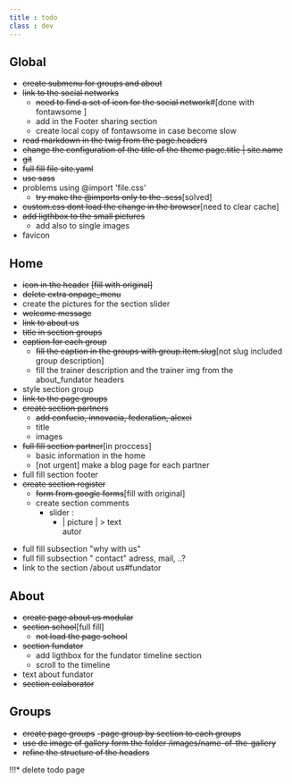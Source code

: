 ```yaml
---
title : todo
class : dev
---
```

## Global
* ~~create submenu for groups and about~~
* ~~link to the social networks~~
  - ~~need to find a set of icon for the social network~~#[done with fontawsome ]
  - add in the Footer sharing section
  - create local copy of fontawsome in case become slow  
* ~~read markdown in the twig from the page.headers~~
* ~~change the configuration of the title of the theme page.title | site.name~~
* ~~git~~
* ~~full fill file site.yaml~~
* ~~use sass~~
* problems using @import 'file.css'
  - ~~try make the @imports only to the .scss~~[solved]
* ~~custom.css dont load the change in the browser~~[need to clear cache]
* ~~add ligthbox to the small pictures~~
    - add also to single images
* favicon

## Home
* ~~icon in the header~~ ~~[fill with original]~~
* ~~delete extra onpage_menu~~
* create the pictures for the section slider
* ~~welcome message~~
* ~~link to about us~~
* ~~title in section groups~~
* ~~caption for each group~~
  - ~~fill the caption in the groups with group.item.slug~~[not slug included group description]
  - fill the trainer description and the trainer img from the about_fundator headers
* style section group
* ~~link to the page groups~~
* ~~create section partners~~
  - ~~add confucio, innovacia, federation, alexei~~
  - title
  - images
* ~~full fill section partner~~[in proccess]
  - basic information in the home
  - [not urgent] make a blog page for each partner
* full fill section footer
* ~~create section register~~
  + ~~form from google forms~~[fill with original]
  + create section comments
    - slider :
      * | picture |
             > text      
            autor

+ full fill subsection "why with us"
+ full fill subsection " contact" adress, mail, ..?
+ link to the section /about us#fundator

## About
  + ~~create page about us modular~~
  + ~~section school~~[full fill]
      * ~~not load the page school~~
  + ~~section fundator~~
    - add ligthbox for the fundator timeline section
    - scroll to the timeline
  + text about fundator
  + ~~section colaborator~~


## Groups
  + ~~create page groups~~
   -~~page group by section to each groups~~
  + ~~use de image of gallery form the folder /images/name-of-the-gallery~~
  + ~~refine the structure of the headers~~




!!!* delete todo page
